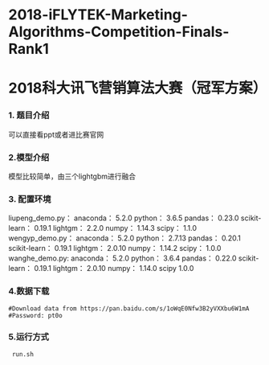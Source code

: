 # 2018-iFLYTEK-Marketing-Algorithms-Competition-Finals-Rank1
# 2018科大讯飞营销算法大赛（冠军方案）

### 1. 题目介绍

可以直接看ppt或者进比赛官网

### 2.模型介绍

模型比较简单，由三个lightgbm进行融合

### 3. 配置环境

liupeng_demo.py：
		anaconda： 5.2.0
		python： 3.6.5
		pandas： 0.23.0
		scikit-learn： 0.19.1
		lightgm： 2.2.0
		numpy： 1.14.3
		scipy： 1.1.0
                   wengyp_demo.py：
		anaconda： 5.2.0
		python： 2.7.13
		pandas： 0.20.1
		scikit-learn： 0.19.1
		lightgm： 2.0.10
		numpy： 1.14.2
		scipy： 1.0.0
                   wanghe_demo.py:
		anaconda： 5.2.0
		python： 3.6.4
		pandas： 0.22.0
		scikit-learn： 0.19.1
		lightgm： 2.0.10
		numpy： 1.14.0
		scipy 1.0.0

### 4.数据下载
```
#Download data from https://pan.baidu.com/s/1oWqE0Nfw3B2yVXXbu6W1mA 
#Password: pt0o
```

### 5.运行方式

```shell
 run.sh
```
